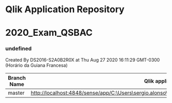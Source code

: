 # Qlik Application Repository 
# 2020_Exam_QSBAC
### undefined
Created By DS2016-S2A0B2R0X at Thu Aug 27 2020 16:11:29 GMT-0300 (Horário da Guiana Francesa)

Branch Name|Qlik application
---|---
master|[http://localhost:4848/sense/app/C:\Users\sergio.alonso\Documents\Qlik\Sense\Apps\2020_Exam_QSBAC.qvf](http://localhost:4848/sense/app/C:\Users\sergio.alonso\Documents\Qlik\Sense\Apps\2020_Exam_QSBAC.qvf)